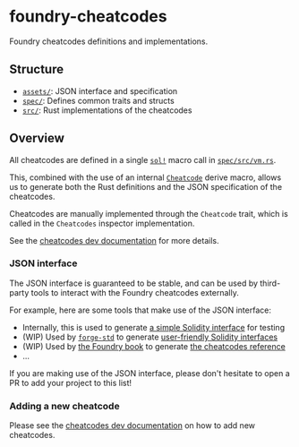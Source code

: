 # foundry-cheatcodes

Foundry cheatcodes definitions and implementations.

## Structure

- [`assets/`](./assets/): JSON interface and specification
- [`spec/`](./spec/src/lib.rs): Defines common traits and structs
- [`src/`](./src/lib.rs): Rust implementations of the cheatcodes

## Overview

All cheatcodes are defined in a single [`sol!`] macro call in [`spec/src/vm.rs`].

This, combined with the use of an internal [`Cheatcode`](../macros/impl/src/cheatcodes.rs) derive macro, allows us to generate both the Rust definitions and the JSON specification of the cheatcodes.

Cheatcodes are manually implemented through the `Cheatcode` trait, which is called in the `Cheatcodes` inspector implementation.

See the [cheatcodes dev documentation](../../../book/src/02_development/07_cheatcodes#adding-a-new-cheatcode) for more details.

### JSON interface

The JSON interface is guaranteed to be stable, and can be used by third-party tools to interact with the Foundry cheatcodes externally.

For example, here are some tools that make use of the JSON interface:

- Internally, this is used to generate [a simple Solidity interface](../testdata/cheats/Vm.sol) for testing
- (WIP) Used by [`forge-std`](https://github.com/foundry-rs/forge-std) to generate [user-friendly Solidity interfaces](https://github.com/foundry-rs/forge-std/blob/master/src/Vm.sol)
- (WIP) Used by [the Foundry book](https://github.com/foundry-rs/book) to generate [the cheatcodes reference](https://book.getfoundry.sh/cheatcodes)
- ...

If you are making use of the JSON interface, please don't hesitate to open a PR to add your project to this list!

### Adding a new cheatcode

Please see the [cheatcodes dev documentation](../../../book/src/02_development/07_cheatcodes#adding-a-new-cheatcode) on how to add new cheatcodes.

[`sol!`]: https://docs.rs/alloy-sol-macro/latest/alloy_sol_macro/macro.sol.html
[`spec/src/vm.rs`]: ./spec/src/vm.rs
